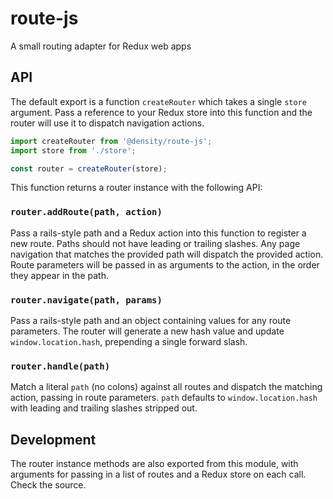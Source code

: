 # route-js
A small routing adapter for Redux web apps

## API

The default export is a function `createRouter` which takes a single `store` argument. Pass a reference to your Redux store into this function and the router will use it to dispatch navigation actions.

```JavaScript
import createRouter from '@density/route-js';
import store from './store';

const router = createRouter(store);
```

This function returns a router instance with the following API:


### `router.addRoute(path, action)`

Pass a rails-style path and a Redux action into this function to register a new route. Paths should not have leading or trailing slashes. Any page navigation that matches the provided path will dispatch the provided action. Route parameters will be passed in as arguments to the action, in the order they appear in the path.

### `router.navigate(path, params)`

Pass a rails-style path and an object containing values for any route parameters. The router will generate a new hash value and update `window.location.hash`, prepending a single forward slash.

### `router.handle(path)`

Match a literal `path` (no colons) against all routes and dispatch the matching action, passing in route parameters. `path` defaults to `window.location.hash` with leading and trailing slashes stripped out.


## Development

The router instance methods are also exported from this module, with arguments for passing in a list of routes and a Redux store on each call. Check the source.
